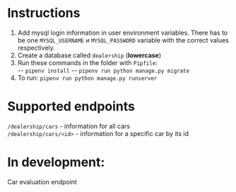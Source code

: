 # Instructions
1. Add mysql login information in user environment variables. There has to be one `MYSQL_USERNAME` и `MYSQL_PASSWORD` variable with the correct values respectively. 
2. Create a database called `dealership` (**lowercase**)
3. Run these commands in the folder with `Pipfile`:\
 -- `pipenv install`
 -- `pipenv run python manage.py migrate`
4. To run: `pipenv run python manage.py runserver`
 
 # Supported endpoints
 `/dealership/cars` - information for all cars\
 `/dealership/cars/<id>` - information for a specific car by its id
 # In development:
 Car evaluation endpoint
